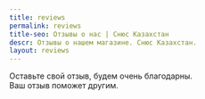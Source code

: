 ```yaml
---
title: reviews
permalink: reviews
title-seo: Отзывы о нас | Снюс Казахстан
descr: Отзывы о нашем магазине. Снюс Казахстан.
layout: reviews
---
```


Оставьте свой отзыв, будем очень благодарны.<br>
Ваш отзыв поможет другим.